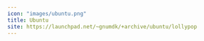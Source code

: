 ```yaml
---
icon: "images/ubuntu.png"
title: Ubuntu
site: https://launchpad.net/~gnumdk/+archive/ubuntu/lollypop
---
```

